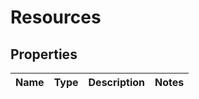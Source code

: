 # Resources

## Properties
Name | Type | Description | Notes
------------ | ------------- | ------------- | -------------
